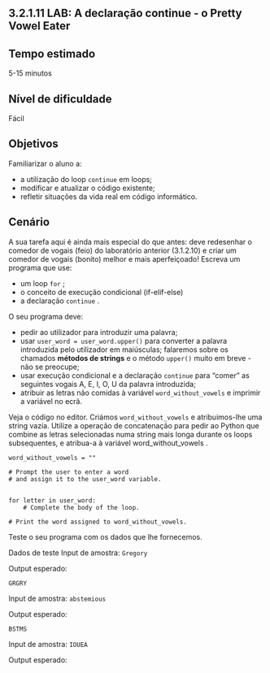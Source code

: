## 3.2.1.11 LAB: A declaração continue - o Pretty Vowel Eater

## Tempo estimado
5-15 minutos

## Nível de dificuldade
Fácil

## Objetivos
Familiarizar o aluno a:

* a utilização do loop `continue` em loops;
* modificar e atualizar o código existente;
* refletir situações da vida real em código informático.

## Cenário

A sua tarefa aqui é ainda mais especial do que antes: deve redesenhar o comedor de vogais (feio) do laboratório anterior (3.1.2.10) e criar um comedor de vogais (bonito) melhor e mais aperfeiçoado! Escreva um programa que use:

* um loop `for` ;
* o conceito de execução condicional (if-elif-else)
* a declaração `continue` .

O seu programa deve:

* pedir ao utilizador para introduzir uma palavra;
* usar `user_word = user_word.upper()` para converter a palavra introduzida pelo utilizador em maiúsculas; falaremos sobre os chamados **métodos de strings** e o método `upper()` muito em breve - não se preocupe;
* usar execução condicional e a declaração `continue` para “comer” as seguintes vogais A, E, I, O, U da palavra introduzida;
* atribuir as letras não comidas à variável `word_without_vowels` e imprimir a variável no ecrã.
  
Veja o código no editor. Criámos `word_without_vowels` e atribuimos-lhe uma string vazia. Utilize a operação de concatenação para pedir ao Python que combine as letras selecionadas numa string mais longa durante os loops subsequentes, e atribua-a à variável word_without_vowels .

```
word_without_vowels = ""

# Prompt the user to enter a word
# and assign it to the user_word variable.


for letter in user_word:
    # Complete the body of the loop.

# Print the word assigned to word_without_vowels.
```

Teste o seu programa com os dados que lhe fornecemos.


Dados de teste
Input de amostra: `Gregory`

Output esperado:

`GRGRY`

Input de amostra: `abstemious`

Output esperado:

`BSTMS`

Input de amostra: `IOUEA`

Output esperado:

 

